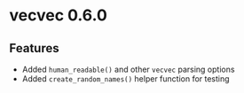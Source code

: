 # vecvec 0.6.0

## Features

- Added `human_readable()` and other `vecvec` parsing options
- Added `create_random_names()` helper function for testing
